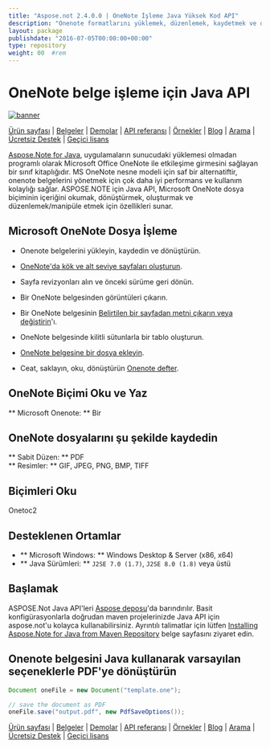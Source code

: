 ```yaml
---
title: "Aspose.not 2.4.0.0 | OneNote İşleme Java Yüksek Kod API" 
description: "Onenote formatlarını yüklemek, düzenlemek, kaydetmek ve dönüştürmek için java sınıf kütüphanesi. Sayfaları, resimleri, metinleri, tabloları, ekleri, etiketleri, görevleri, metin stillerini ve köprüleri destekler." 
layout: package
publishdate: "2016-07-05T00:00:00+00:00"
type: repository
weight: 00	#rem
---
```


# OneNote belge işleme için Java API
[![banner](../aspose_note-for-java-banner.png)](./)

[Ürün sayfası](https://products.aspose.com/note/java) | [Belgeler](https://docs.aspose.com/note/java/) | [Demolar](https://products.aspose.app/note/family) | [API referansı](https://apireference.aspose.com/note/java) | [Örnekler](https://github.com/aspose-note/Aspose.Note-for-Java) | [Blog](https://blog.aspose.com/category/note/) | [Arama](https://search.aspose.com/) | [Ücretsiz Destek](https://forum.aspose.com/c/note) | [Geçici lisans](https://purchase.aspose.com/temporary-license)

[Aspose.Note for Java](https://products.aspose.com/note/java), uygulamaların sunucudaki yüklemesi olmadan programlı olarak Microsoft Office OneNote ile etkileşime girmesini sağlayan bir sınıf kitaplığıdır. MS OneNote nesne modeli için saf bir alternatiftir, onenote belgelerini yönetmek için çok daha iyi performans ve kullanım kolaylığı sağlar. ASPOSE.NOTE için Java API, Microsoft OneNote dosya biçiminin içeriğini okumak, dönüştürmek, oluşturmak ve düzenlemek/manipüle etmek için özellikleri sunar.

## Microsoft OneNote Dosya İşleme
- Onenote belgelerini yükleyin, kaydedin ve dönüştürün.

- [OneNote'da kök ve alt seviye sayfaları oluşturun](https://docs.aspose.com/note/java/working-with-pages/).
- Sayfa revizyonları alın ve önceki sürüme geri dönün.
- Bir OneNote belgesinden görüntüleri çıkarın.

- Bir OneNote belgesinin [Belirtilen bir sayfadan metni çıkarın veya değiştirin](https://docs.aspose.com/note/java/working-with-text/)'ı.
- OneNote belgesinde kilitli sütunlarla bir tablo oluşturun.

- [OneNote belgesine bir dosya ekleyin](https://docs.aspose.com/note/java/working-with-attachments/).

- Ceat, saklayın, oku, dönüştürün [Onenote defter](https://docs.aspose.com/note/java/working-with-onenote-notebook/).

## OneNote Biçimi Oku ve Yaz
** Microsoft Onenote: ** Bir

## OneNote dosyalarını şu şekilde kaydedin
** Sabit Düzen: ** PDF \
** Resimler: ** GIF, JPEG, PNG, BMP, TIFF

## Biçimleri Oku
Onetoc2

## Desteklenen Ortamlar
- ** Microsoft Windows: ** Windows Desktop & Server (x86, x64)
- ** Java Sürümleri: ** `J2SE 7.0 (1.7)`, `J2SE 8.0 (1.8)` veya üstü

## Başlamak

ASPOSE.Not Java API'leri [Aspose deposu](https://repository.aspose.com/note/)'da barındırılır. Basit konfigürasyonlarla doğrudan maven projelerinizde Java API için aspose.not'u kolayca kullanabilirsiniz. Ayrıntılı talimatlar için lütfen [Installing Aspose.Note for Java from Maven Repository](https://docs.aspose.com/note/java/installation/) belge sayfasını ziyaret edin.

## Onenote belgesini Java kullanarak varsayılan seçeneklerle PDF'ye dönüştürün

```java
Document oneFile = new Document("template.one");

// save the document as PDF
oneFile.save("output.pdf", new PdfSaveOptions());
```

[Ürün sayfası](https://products.aspose.com/note/java) | [Belgeler](https://docs.aspose.com/note/java/) | [Demolar](https://products.aspose.app/note/family) | [API referansı](https://apireference.aspose.com/note/java) | [Örnekler](https://github.com/aspose-note/Aspose.Note-for-Java) | [Blog](https://blog.aspose.com/category/note/) | [Arama](https://search.aspose.com/) | [Ücretsiz Destek](https://forum.aspose.com/c/note) | [Geçici lisans](https://purchase.aspose.com/temporary-license)
